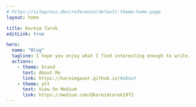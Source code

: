 ```yaml
---
# https://vitepress.dev/reference/default-theme-home-page
layout: home

title: Kareim Tarek
editLink: true

hero:
  name: "Blog"
  tagline: I hope you enjoy what I find interesting enough to write.
  actions:
    - theme: brand
      text: About Me
      link: https://kareimgazer.github.io/#about
    - theme: alt
      text: View On Medium
      link: https://medium.com/@kareimtarek1972
---
```


<script setup lang="ts">
import BlogPosts from './BlogPosts.vue'
</script>

<BlogPosts />
